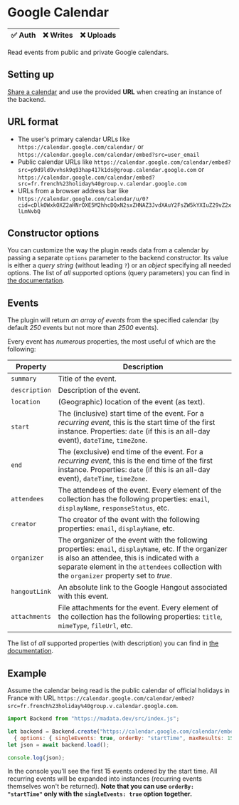# Google Calendar

| ✅ Auth | ❌ Writes | ❌ Uploads |
|---------|-----------|-----------|

Read events from public and private Google calendars.

## Setting up

[Share a calendar](https://www.pcworld.com/article/394972/how-to-share-your-google-calendar-with-others.html) and use the provided **URL** when creating an instance of the backend.

## URL format

- The user's primary calendar URLs like `https://calendar.google.com/calendar/` or `https://calendar.google.com/calendar/embed?src=user_email`
- Public calendar URLs like `https://calendar.google.com/calendar/embed?src=p9d9ld9vvhsk9q93hap417k1ds@group.calendar.google.com` or `https://calendar.google.com/calendar/embed?src=fr.french%23holiday%40group.v.calendar.google.com`
- URLs from a browser address bar like `https://calendar.google.com/calendar/u/0?cid=cDlkOWxkOXZ2aHNrOXE5M2hhcDQxN2sxZHNAZ3JvdXAuY2FsZW5kYXIuZ29vZ2xlLmNvbQ`

## Constructor options

You can customize the way the plugin reads data from a calendar by passing a separate `options` parameter to the backend constructor. Its value is either a *query string* (without leading `?`) or an *object* specifying all needed options. The list of *all* supported options (query parameters) you can find in [the documentation](https://developers.google.com/calendar/api/v3/reference/events/list#parameters).

## Events

The plugin will return *an array of events* from the specified calendar (by default *250* events but not more than *2500* events).

Every event has *numerous* properties, the most useful of which are the following:

| Property | Description |
| -------- | ----------- |
| `summary` | Title of the event. |
| `description` | Description of the event. |
| `location` | (Geographic) location of the event (as text). |
| `start` | The (inclusive) start time of the event. For a *recurring event*, this is the start time of the first instance. Properties: `date` (if this is an all-day event), `dateTime`, `timeZone`. |
| `end` | The (exclusive) end time of the event. For a *recurring event*, this is the end time of the first instance. Properties: `date` (if this is an all-day event), `dateTime`, `timeZone`. |
| `attendees` | The attendees of the event. Every element of the collection has the following properties: `email`, `displayName`, `responseStatus`, etc. |
| `creator` | The creator of the event with the following properties: `email`, `displayName`, etc. |
| `organizer` | The organizer of the event with the following properties: `email`, `displayName`, etc. If the organizer is also an attendee, this is indicated with a separate element in the `attendees` collection with the `organizer` property set to *true*. |
| `hangoutLink` | An absolute link to the Google Hangout associated with this event. |
| `attachments` | File attachments for the event. Every element of the collection has the following properties: `title`, `mimeType`, `fileUrl`, etc. |

The list of *all* supported properties (with description) you can find in [the documentation](https://developers.google.com/calendar/api/v3/reference/events#resource-representations).

## Example

Assume the calendar being read is the public calendar of official holidays in France with URL `https://calendar.google.com/calendar/embed?src=fr.french%23holiday%40group.v.calendar.google.com`.

```js
import Backend from "https://madata.dev/src/index.js";

let backend = Backend.create("https://calendar.google.com/calendar/embed?src=fr.french%23holiday%40group.v.calendar.google.com",
  { options: { singleEvents: true, orderBy: "startTime", maxResults: 15 } });
let json = await backend.load();

console.log(json);
```

In the console you'll see the first 15 events ordered by the start time. All recurring events will be expanded into instances (recurring events themselves won't be returned). **Note that you can use `orderBy: "startTime"` only with the `singleEvents: true` option together.**
